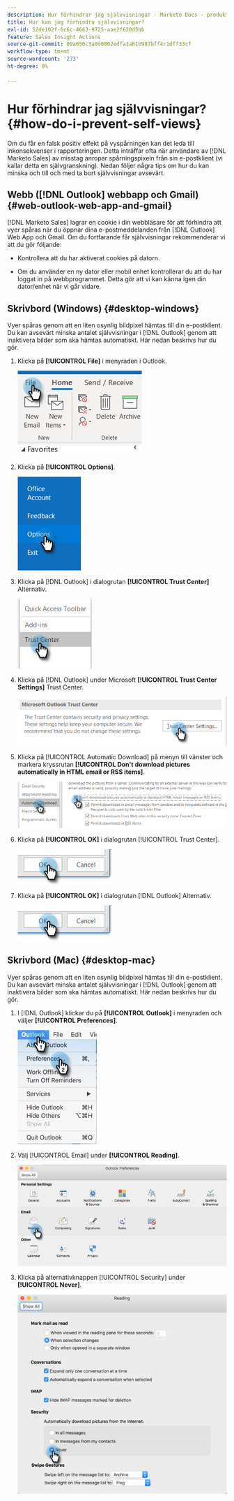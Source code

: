 ```yaml
---
description: Hur förhindrar jag självvisningar - Marketo Docs - produktdokumentation
title: Hur kan jag förhindra självvisningar?
exl-id: 52de102f-6c6c-4663-9725-aae2f620d5bb
feature: Sales Insight Actions
source-git-commit: 09a656c3a0d0002edfa1a61b987bff4c1dff33cf
workflow-type: tm+mt
source-wordcount: '273'
ht-degree: 0%

---
```


# Hur förhindrar jag självvisningar? {#how-do-i-prevent-self-views}

Om du får en falsk positiv effekt på vyspårningen kan det leda till inkonsekvenser i rapporteringen. Detta inträffar ofta när användare av [!DNL Marketo Sales] av misstag anropar spårningspixeln från sin e-postklient (vi kallar detta en självgranskning). Nedan följer några tips om hur du kan minska och till och med ta bort självvisningar avsevärt.

## Webb ([!DNL Outlook] webbapp och Gmail) {#web-outlook-web-app-and-gmail}

[!DNL Marketo Sales] lagrar en cookie i din webbläsare för att förhindra att vyer spåras när du öppnar dina e-postmeddelanden från [!DNL Outlook] Web App och Gmail. Om du fortfarande får självvisningar rekommenderar vi att du gör följande:

* Kontrollera att du har aktiverat cookies på datorn.

* Om du använder en ny dator eller mobil enhet kontrollerar du att du har loggat in på webbprogrammet. Detta gör att vi kan känna igen din dator/enhet när vi går vidare.

## Skrivbord (Windows) {#desktop-windows}

Vyer spåras genom att en liten osynlig bildpixel hämtas till din e-postklient. Du kan avsevärt minska antalet självvisningar i [!DNL Outlook] genom att inaktivera bilder som ska hämtas automatiskt. Här nedan beskrivs hur du gör.

1. Klicka på **[!UICONTROL File]** i menyraden i Outlook.

   ![](assets/how-do-i-prevent-self-views-1.png)

1. Klicka på **[!UICONTROL Options]**.

   ![](assets/how-do-i-prevent-self-views-2.png)

1. Klicka på [!DNL Outlook] i dialogrutan **[!UICONTROL Trust Center]** Alternativ.

   ![](assets/how-do-i-prevent-self-views-3.png)

1. Klicka på [!DNL Outlook] under Microsoft **[!UICONTROL Trust Center Settings]** Trust Center.

   ![](assets/how-do-i-prevent-self-views-4.png)

1. Klicka på [!UICONTROL Automatic Download] på menyn till vänster och markera kryssrutan **[!UICONTROL Don't download pictures automatically in HTML email or RSS items]**.

   ![](assets/how-do-i-prevent-self-views-5.png)

1. Klicka på **[!UICONTROL OK]** i dialogrutan [!UICONTROL Trust Center].

   ![](assets/how-do-i-prevent-self-views-6.png)

1. Klicka på **[!UICONTROL OK]** i dialogrutan [!DNL Outlook] Alternativ.

   ![](assets/how-do-i-prevent-self-views-7.png)

## Skrivbord (Mac) {#desktop-mac}

Vyer spåras genom att en liten osynlig bildpixel hämtas till din e-postklient. Du kan avsevärt minska antalet självvisningar i [!DNL Outlook] genom att inaktivera bilder som ska hämtas automatiskt. Här nedan beskrivs hur du gör.

1. I [!DNL Outlook] klickar du på **[!UICONTROL Outlook]** i menyraden och väljer **[!UICONTROL Preferences]**.

   ![](assets/how-do-i-prevent-self-views-8.png)

1. Välj [!UICONTROL Email] under **[!UICONTROL Reading]**.

   ![](assets/how-do-i-prevent-self-views-9.png)

1. Klicka på alternativknappen [!UICONTROL Security] under **[!UICONTROL Never]**.

   ![](assets/how-do-i-prevent-self-views-10.png)
